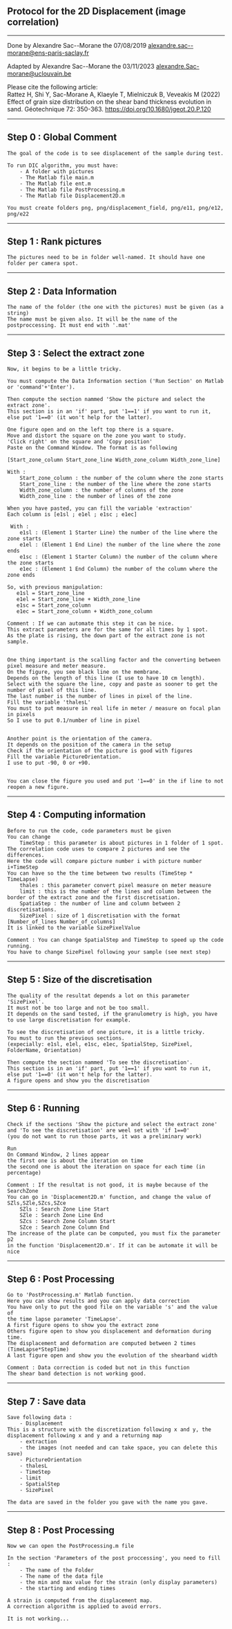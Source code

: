 Protocol for the 2D Displacement (image correlation)
----------------------------------------------------------------------
----------------------------------------------------------------------

Done by Alexandre Sac--Morane the 07/08/2019
alexandre.sac--morane@ens-paris-saclay.fr

Adapted by Alexandre Sac--Morane the 03/11/2023
alexandre.Sac-morane@uclouvain.be

Please cite the following article: <br>
Rattez H, Shi Y, Sac-Morane A, Klaeyle T, Mielniczuk B, Veveakis M (2022) Effect of grain size distribution on the shear band thickness evolution in sand. Géotechnique 72: 350-363. https://doi.org/10.1680/jgeot.20.P.120

----------------------------------------------------------------------
Step 0 : Global Comment
----------------------------------------------------------------------

    The goal of the code is to see displacement of the sample during test.

    To run DIC algorithm, you must have:
        - A folder with pictures
        - The Matlab file main.m
        - The Matlab file ent.m
        - The Matlab file PostProcessing.m
        - The Matlab file Displacement2D.m

    You must create folders png, png/displacement_field, png/e11, png/e12, png/e22

----------------------------------------------------------------------
Step 1 : Rank pictures
----------------------------------------------------------------------

	The pictures need to be in folder well-named. It should have one folder per camera spot.

----------------------------------------------------------------------
Step 2 : Data Information
----------------------------------------------------------------------

    The name of the folder (the one with the pictures) must be given (as a string)
    The name must be given also. It will be the name of the postproccessing. It must end with '.mat'

----------------------------------------------------------------------
Step 3 : Select the extract zone
----------------------------------------------------------------------

    Now, it begins to be a little tricky.

    You must compute the Data Information section ('Run Section' on Matlab or 'command'+'Enter').

    Then compute the section nammed 'Show the picture and select the extract zone'.
    This section is in an 'if' part, put '1==1' if you want to run it, else put '1==0' (it won't help for the latter).

    One figure open and on the left top there is a square.
    Move and distort the square on the zone you want to study.
    'Click right' on the square and 'Copy position'
    Paste on the Command Window. The format is as following

    [Start_zone_column Start_zone_line Width_zone_column Width_zone_line]

    With :
        Start_zone_column : the number of the column where the zone starts
        Start_zone_line : the number of the line where the zone starts
        Width_zone_column : the number of columns of the zone
        Width_zone_line : the number of lines of the zone

    When you have pasted, you can fill the variable 'extraction'
    Each column is [e1sl ; e1el ; e1sc ; e1ec]

     With :
        e1sl : (Element 1 Starter Line) the number of the line where the zone starts
        e1el : (Element 1 End Line) the number of the line where the zone ends
        e1sc : (Element 1 Starter Column) the number of the column where the zone starts
        e1ec : (Element 1 End Column) the number of the column where the zone ends

    So, with previous manipulation:
       e1sl = Start_zone_line
       e1el = Start_zone_line + Width_zone_line
       e1sc = Start_zone_column
       e1ec = Start_zone_column + Width_zone_column

    Comment : If we can automate this step it can be nice.
    This extract parameters are for the same for all times by 1 spot.
    As the plate is rising, the down part of the extract zone is not sample.


    One thing important is the scalling factor and the converting between
    pixel measure and meter measure.
    On the figure, you see black line on the membrane.
    Depends on the length of this line (I use to have 10 cm length).
    Select with the square the line, copy and paste as sooner to get the number of pixel of this line.
    The last number is the number of lines in pixel of the line.
    Fill the variable 'thalesL'
    You must to put measure in real life in meter / measure on focal plan in pixels
    So I use to put 0.1/number of line in pixel


    Another point is the orientation of the camera.
    It depends on the position of the camera in the setup
    Check if the orientation of the picture is good with figures
    Fill the variable PictureOrientation.
    I use to put -90, 0 or +90.


    You can close the figure you used and put '1==0' in the if line to not reopen a new figure.

----------------------------------------------------------------------
Step 4 : Computing information
----------------------------------------------------------------------

    Before to run the code, code parameters must be given
    You can change
        TimeStep : this parameter is about pictures in 1 folder of 1 spot.
    The correlation code uses to compare 2 pictures and see the differences.
    Here the code will compare picture number i with picture number i+TimeStep
    You can have so the the time between two results (TimeStep * TimeLapse)
        thales : this parameter convert pixel measure on meter measure
        limit : this is the number of the lines and column between the border of the extract zone and the first discretisation.
        SpatiaStep : the number of line and column between 2 discretisations.
        SizePixel : size of 1 discretisation with the format [Number_of_lines Number_of_columns]
    It is linked to the variable SizePixelValue

    Comment : You can change SpatialStep and TimeStep to speed up the code running.
    You have to change SizePixel following your sample (see next step)

----------------------------------------------------------------------
Step 5 : Size of the discretisation
----------------------------------------------------------------------

    The quality of the resultat depends a lot on this parameter 'SizePixel'.
    It must not be too large and not be too small.
    It depends on the sand tested, if the granulometry is high, you have to use large discretisation for example.

    To see the discretisation of one picture, it is a little tricky.
    You must to run the previous sections.
    (expecially: e1sl, e1el, e1sc, e1ec, SpatialStep, SizePixel, FolderName, Orientation)

    Then compute the section nammed 'To see the discretisation'.
    This section is in an 'if' part, put '1==1' if you want to run it, else put '1==0' (it won't help for the latter).
    A figure opens and show you the discretisation

----------------------------------------------------------------------
Step 6 : Running
----------------------------------------------------------------------

    Check if the sections 'Show the picture and select the extract zone' and 'To see the discretisation' are weel set with 'if 1==0'
    (you do not want to run those parts, it was a preliminary work)

    Run
    On Command Window, 2 lines appear
    the first one is about the iteration on time
    the second one is about the iteration on space for each time (in percentage)

    Comment : If the resultat is not good, it is maybe because of the SearchZone
    You can go in 'Displacement2D.m' function, and change the value of SZls,SZle,SZcs,SZce
        SZls : Search Zone Line Start
        SZle : Search Zone Line End
        SZcs : Search Zone Column Start
        SZce : Search Zone Column End
    The increase of the plate can be computed, you must fix the parameter p2
    in the function 'Displacement2D.m'. If it can be automate it will be nice

----------------------------------------------------------------------
Step 6 : Post Processing
----------------------------------------------------------------------
    Go to 'PostProcessing.m' Matlab function.
    Here you can show results and you can apply data correction
    You have only to put the good file on the variable 's' and the value of
    the time lapse parameter 'TimeLapse'.
    A first figure opens to show you the extract zone
    Others figure open to show you displacement and deformation during time.
    The displacement and deformation are computed between 2 times (TimeLapse*StepTime)
    A last figure open and show you the evolution of the shearband width

    Comment : Data correction is coded but not in this function
    The shear band detection is not working good.

----------------------------------------------------------------------
Step 7 : Save data
----------------------------------------------------------------------

    Save following data :
        - Displacement
    This is a structure with the discretization following x and y, the displacement following x and y and a returning map
        - extraction
        - the images (not needed and can take space, you can delete this save)
        - PictureOrientation
        - thalesL
        - TimeStep
        - limit
        - SpatialStep
        - SizePixel

    The data are saved in the folder you gave with the name you gave.

----------------------------------------------------------------------
Step 8 : Post Processing
----------------------------------------------------------------------

    Now we can open the PostProcessing.m file

    In the section 'Parameters of the post proccessing', you need to fill :
        - The name of the Folder
        - The name of the data file
        - the min and max value for the strain (only display parameters)
        - the starting and ending times

    A strain is computed from the displacement map.
    A correction algorithm is applied to avoid errors.

    It is not working...
